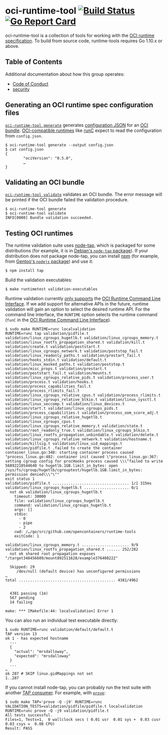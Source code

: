 # oci-runtime-tool [![Build Status](https://travis-ci.org/opencontainers/runtime-tools.svg?branch=master)](https://travis-ci.org/opencontainers/runtime-tools) [![Go Report Card](https://goreportcard.com/badge/github.com/opencontainers/runtime-tools)](https://goreportcard.com/report/github.com/opencontainers/runtime-tools)

oci-runtime-tool is a collection of tools for working with the [OCI runtime specification][runtime-spec].
To build from source code, runtime-tools requires Go 1.10.x or above.

## Table of Contents

Additional documentation about how this group operates:

- [Code of Conduct][code-of-conduct]
- [security][security]


## Generating an OCI runtime spec configuration files

[`oci-runtime-tool generate`][generate.1] generates [configuration JSON][config.json] for an [OCI bundle][bundle].
[OCI-compatible runtimes][runtime-spec] like [runC][] expect to read the configuration from `config.json`.

```console
$ oci-runtime-tool generate --output config.json
$ cat config.json
{
        "ociVersion": "0.5.0",
        …
}
```

## Validating an OCI bundle

[`oci-runtime-tool validate`][validate.1] validates an OCI bundle.
The error message will be printed if the OCI bundle failed the validation procedure.

```console
$ oci-runtime-tool generate
$ oci-runtime-tool validate
INFO[0000] Bundle validation succeeded.
```

## Testing OCI runtimes

The runtime validation suite uses [node-tap][], which is packaged for some distributions (for example, it is in [Debian's `node-tap` package][debian-node-tap]).
If your distribution does not package node-tap, you can install [npm][] (for example, from [Gentoo's `nodejs` package][gentoo-nodejs]) and use it:

```console
$ npm install tap
```

Build the validation executables:

```console
$ make runtimetest validation-executables
```

Runtime validation currently [only supports](docs/runtime-compliance-testing.md) the [OCI Runtime Command Line Interface](docs/command-line-interface.md).
If we add support for alternative APIs in the future, runtime validation will gain an option to select the desired runtime API.
For the command line interface, the `RUNTIME` option selects the runtime command (`funC` in the [OCI Runtime Command Line Interface](docs/command-line-interface.md)).

```
$ sudo make RUNTIME=runc localvalidation
RUNTIME=runc tap validation/pidfile.t validation/linux_cgroups_hugetlb.t validation/linux_cgroups_memory.t validation/linux_rootfs_propagation_shared.t validation/kill.t validation/create.t validation/poststart.t validation/linux_cgroups_network.t validation/poststop_fail.t validation/linux_readonly_paths.t validation/prestart_fail.t validation/hooks_stdin.t validation/default.t validation/linux_masked_paths.t validation/poststop.t validation/misc_props.t validation/prestart.t validation/poststart_fail.t validation/mounts.t validation/linux_cgroups_relative_pids.t validation/process_user.t validation/process.t validation/hooks.t validation/process_capabilities_fail.t validation/process_rlimits_fail.t validation/linux_cgroups_relative_cpus.t validation/process_rlimits.t validation/linux_cgroups_relative_blkio.t validation/linux_sysctl.t validation/linux_seccomp.t validation/linux_devices.t validation/start.t validation/linux_cgroups_pids.t validation/process_capabilities.t validation/process_oom_score_adj.t validation/linux_cgroups_relative_hugetlb.t validation/linux_cgroups_cpus.t validation/linux_cgroups_relative_memory.t validation/state.t validation/root_readonly_true.t validation/linux_cgroups_blkio.t validation/linux_rootfs_propagation_unbindable.t validation/delete.t validation/linux_cgroups_relative_network.t validation/hostname.t validation/killsig.t validation/linux_uid_mappings.t
validation/pidfile.t .failed to create the container
container_linux.go:348: starting container process caused "process_linux.go:402: container init caused \"process_linux.go:367: setting cgroup config for procHooks process caused \\\"failed to write 56892210544640 to hugetlb.1GB.limit_in_bytes: open /sys/fs/cgroup/hugetlb/cgrouptest/hugetlb.1GB.limit_in_bytes: permission denied\\\"\""
exit status 1
validation/pidfile.t .................................. 1/1 315ms
validation/linux_cgroups_hugetlb.t .................... 0/1
  not ok validation/linux_cgroups_hugetlb.t
    timeout: 30000
    file: validation/linux_cgroups_hugetlb.t
    command: validation/linux_cgroups_hugetlb.t
    args: []
    stdio:
      - 0
      - pipe
      - 2
    cwd: /…/go/src/github.com/opencontainers/runtime-tools
    exitCode: 1

validation/linux_cgroups_memory.t ..................... 9/9
validation/linux_rootfs_propagation_shared.t ...... 252/282
  not ok shared root propagation exposes "/target348456609/mount892511628/example376408222"

  Skipped: 29
     /dev/null (default device) has unconfigured permissions
…
total ........................................... 4381/4962


  4381 passing (1m)
  567 pending
  14 failing

make: *** [Makefile:44: localvalidation] Error 1
```

You can also run an individual test executable directly:

```console
$ sudo RUNTIME=runc validation/default/default.t
TAP version 13
ok 1 - has expected hostname
  ---
  {
    "actual": "mrsdalloway",
    "expected": "mrsdalloway"
  }
  ...
…
ok 287 # SKIP linux.gidMappings not set
1..287
```

If you cannot install node-tap, you can probably run the test suite with another [TAP consumer][tap-consumers].
For example, with [`prove`][prove]:

```console
$ sudo make TAP='prove -Q -j9' RUNTIME=runc VALIDATION_TESTS=validation/pidfile/pidfile.t localvalidation
RUNTIME=runc prove -Q -j9 validation/pidfile.t
All tests successful.
Files=1, Tests=1,  0 wallclock secs ( 0.01 usr  0.01 sys +  0.03 cusr  0.03 csys =  0.08 CPU)
Result: PASS
```

[security]: https://github.com/opencontainers/org/blob/master/security
[code-of-conduct]: https://github.com/opencontainers/org/blob/master/CODE_OF_CONDUCT.md
[bundle]: https://github.com/opencontainers/runtime-spec/blob/master/bundle.md
[config.json]: https://github.com/opencontainers/runtime-spec/blob/master/config.md
[debian-node-tap]: https://packages.debian.org/stretch/node-tap
[debian-nodejs]: https://packages.debian.org/stretch/nodejs
[gentoo-nodejs]: https://packages.gentoo.org/packages/net-libs/nodejs
[node-tap]: http://www.node-tap.org/
[npm]: https://www.npmjs.com/
[prove]: http://search.cpan.org/~leont/Test-Harness-3.39/bin/prove
[runC]: https://github.com/opencontainers/runc
[runtime-spec]: https://github.com/opencontainers/runtime-spec
[tap-consumers]: https://testanything.org/consumers.html

[generate.1]: man/oci-runtime-tool-generate.1.md
[validate.1]: man/oci-runtime-tool-validate.1.md
